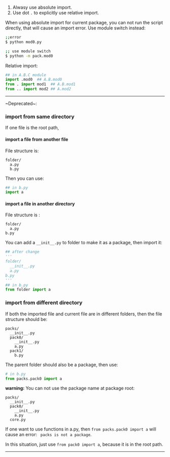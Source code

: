1. Alwasy use absolute import.
2. Use dot `.` to explicitly use relative import.

When using absolute import for current package, you can not run the script directly, that will cause an import error. 
Use module switch instead:

```bash
;;error
$ python mod0.py  

;; use module switch
$ python -m pack.mod0
```

Relative import:
```python
## in A.B.C module
import .mod0  ## A.B.mod0
from . import mod1  ## A.B.mod1
from .. import mod2 ## A.mod2
```

---
~Deprecated~:
### import from same directory
If one file is the root path,
#### import a file from another file

File structure is:
```
folder/
  a.py
  b.py
```
Then you can use:
```python
## in b.py
import a
```
#### import a file in another directory
File structure is :
```
folder/
  a.py
b.py
```
You can add a `__init__.py` to folder to make it as a package, then import it:
```python
## after change
'''
folder/
  __init__.py
  a.py
b.py
'''
## in b.py
from folder import a
```

### import from different directory
If both the imported file and current file are in different folders, then the file structure should be:
```
packs/
  __init__.py
  pack0/
    __init__.py
    a.py
  pack1/
    b.py
```
The parent folder should also be a package, then use:
```python
# in b.py
from packs.pack0 import a
```

**warning:**
You can not use the package name at package root:
```
packs/
  __init__.py
  pack0/
    __init__.py
    a.py
  core.py
```
If one want to use functions in a.py, then `from packs.pack0 import a` will cause an error: ` packs is not a package`.

In this situation, just use `from pack0 import a`, because it is in the root path.

---